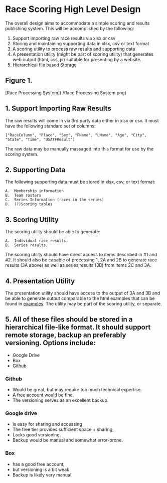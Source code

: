 # Race Scoring High Level Design


The overall design aims to accommodate a simple scoring and results publishing system.  This will be accomplished by the following:
1. Support importing raw race results via xlsx or csv
2. Storing and maintaining supporting data in xlsx, csv or text format
3. A scoring utility to process raw results and supporting data
4. A presentation utility (might be part of scoring utility) that generates web output (html, css, js) suitable for presenting by a website.
5. Hierarchical file based Storage

## Figure 1.
[Race Processing System](./Race Processing System.png)

##  1.  Support Importing Raw Results
The raw results will come in via 3rd party data either in xlsx or csv.  It must have the following standard set of columns: 

	["RaceColumn", "Place", "Sex", "FName", "LName", "Age", "City", "State", "Time", "USATFResult"]


The raw data may be manually massaged into this format for use by the scoring system.


## 2. Supporting Data
The following supporting data must be stored in xlsx, csv, or text format:

	A.  Membership information
	B.  Team rosters
	C.  Series Information (races in the series)
	D.  (?)Scoring tables


## 3. Scoring Utility
The scoring utility should be able to generate:

	A.  Individual race results.
	B.  Series results.

The scoring utility should have direct access to items described in #1 and #2.  It should also be capable of processing 1, 2A and 2B to generate race results (3A above) as well as series results (3B) from items 2C and 3A.


## 4.  Presentation Utility

The presentation utility should have access to the output of 3A and 3B and be able to generate output comparable to the html examples that can be found in [examples](./examples/).
The utility may be part of the scoring utility, or separate. 


## 5.  All of these files should be stored in a hierarchical file-like format.  It should support remote storage, backup an preferably versioning.  Options include:
 - Google Drive
 - Box
 - Github

### Github
- Would be great, but may require too much technical expertise.  
- A free account would be fine.  
- The versioning serves as an excellent backup.

### Google drive 
- is easy for sharing and accessing
- The free tier provides sufficient space + sharing, 
- Lacks good versioning.  
- Backup would be manual and somewhat error-prone.

### Box 
 - has a good free account, 
 - but versioning is a bit weak
 - Backup is likely very manual.
